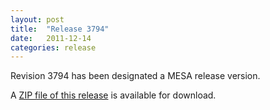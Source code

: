 ```yaml
---
layout: post
title:  "Release 3794"
date:   2011-12-14
categories: release
---
```


Revision 3794 has been designated a MESA release version.


A [ZIP file of this release][zip] is available for download.

[zip]:http://sourceforge.net/projects/mesa/files/releases/mesa-r3794.zip/download
